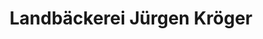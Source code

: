 ---
title: "Landbäckerei Jürgen Kröger"
url: /saal/landbaeckerei-juergen-kroeger/
shop: Bäckerei
---